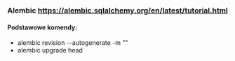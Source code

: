 ### Alembic https://alembic.sqlalchemy.org/en/latest/tutorial.html
#### Podstawowe komendy:
- alembic revision --autogenerate -m "<message text>"
- alembic upgrade head
